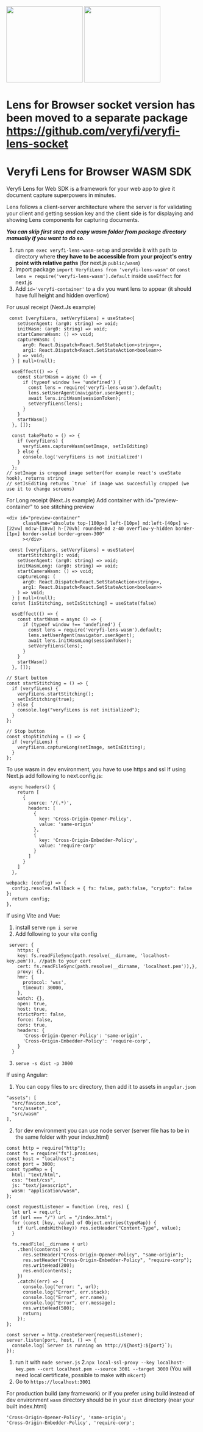 <img  src="https://user-images.githubusercontent.com/30125790/212157461-58bdc714-2f89-44c2-8e4d-d42bee74854e.png#gh-dark-mode-only"  width="200">

<img  src="https://user-images.githubusercontent.com/30125790/212157486-bfd08c5d-9337-4b78-be6f-230dc63838ba.png#gh-light-mode-only"  width="200">


# Lens for Browser socket version has been moved to a separate package https://github.com/veryfi/veryfi-lens-socket

# Veryfi Lens for Browser WASM SDK
Veryfi Lens for Web SDK is a framework for your web app to give it document capture superpowers in minutes.

Lens follows a client-server architecture where the server is for validating your client and getting session key and the client side is for displaying and showing Lens components for capturing documents.


**_You can skip first step and copy wasm folder from package directory manually if you want to do so_.**

1. run `npm exec veryfi-lens-wasm-setup` and provide it with path to directory where
   **they have to be accessible from your project's entry point with relative paths** (for next.js `public/wasm`)
2. Import package `import VeryfiLens from 'veryfi-lens-wasm'`
   or `const lens = require('veryfi-lens-wasm').default` inside `useEffect` for next.js
3. Add `id='veryfi-container'` to a div you want lens to appear (it should have full height and hidden overflow)

For usual receipt (Next.Js example)

```
 const [veryfiLens, setVeryfiLens] = useState<{
    setUserAgent: (arg0: string) => void;
    initWasm: (arg0: string) => void;
    startCameraWasm: () => void;
    captureWasm: (
      arg0: React.Dispatch<React.SetStateAction<string>>,
      arg1: React.Dispatch<React.SetStateAction<boolean>>
    ) => void;
  } | null>(null);  

  useEffect(() => {
    const startWasm = async () => {
      if (typeof window !== 'undefined') {
        const lens = require('veryfi-lens-wasm').default;
        lens.setUserAgent(navigator.userAgent);
        await lens.initWasm(sessionToken);
        setVeryfiLens(lens);
      }
    }
    startWasm()
  }, []);

  const takePhoto = () => {
    if (veryfiLens) {
      veryfiLens.captureWasm(setImage, setIsEditing)
    } else {
      console.log('veryfiLens is not initialized')
    }
  };
// setImage is cropped image setter(for example react's useState hook), returns string
// setIsEditing returns `true` if image was succesfully cropped (we use it to change screens)
```

For Long receipt (Next.Js example)
Add container with id="preview-container" to see stitching preview
```
<div id="preview-container"
      className="absolute top-[100px] left-[10px] md:left-[40px] w-[22vw] md:w-[18vw] h-[70vh] rounded-md z-40 overflow-y-hidden border-[1px] border-solid border-green-300"
      ></div>
```
```
 const [veryfiLens, setVeryfiLens] = useState<{
    startStitching(): void;
    setUserAgent: (arg0: string) => void;
    initWasmLong: (arg0: string) => void;
    startCameraWasm: () => void;
    captureLong: (
      arg0: React.Dispatch<React.SetStateAction<string>>,
      arg1: React.Dispatch<React.SetStateAction<boolean>>
    ) => void;
  } | null>(null);  
  const [isStitching, setIsStitching] = useState(false)
 
  useEffect(() => {
    const startWasm = async () => {
      if (typeof window !== 'undefined') {
        const lens = require('veryfi-lens-wasm').default;
        lens.setUserAgent(navigator.userAgent);
        await lens.initWasmLong(sessionToken);
        setVeryfiLens(lens);
      }
    }
    startWasm()
  }, []);

// Start button
const startStitching = () => {
  if (veryfiLens) {
    veryfiLens.startStitching();
    setIsStitching(true);
  } else {
    console.log("veryfiLens is not initialized");
  }
};

// Stop button
const stopStitching = () => {
  if (veryfiLens) {
    veryfiLens.captureLong(setImage, setIsEditing);
  }
};
```

To use wasm in dev environment, you have to use https and ssl
If using Next.js add following to next.config.js:

```
 async headers() {
    return [
      {
        source: '/(.*)',
        headers: [
          {
            key: 'Cross-Origin-Opener-Policy',
            value: 'same-origin'
          },
          {
            key: 'Cross-Origin-Embedder-Policy',
            value: 'require-corp'
          }
        ]
      }
    ]
  },

webpack: (config) => {
  config.resolve.fallback = { fs: false, path:false, "crypto": false };
  return config;
},
```

If using Vite and Vue:
1. install serve `npm i serve`
2. Add following to your vite config
```
 server: {
    https: { 
    key: fs.readFileSync(path.resolve(__dirname, 'localhost-key.pem')), //path to your cert
    cert: fs.readFileSync(path.resolve(__dirname, 'localhost.pem')),},
    proxy: {},
    hmr: {
      protocol: 'wss',
      timeout: 30000,
    },
    watch: {},
    open: true,
    host: true,
    strictPort: false,
    force: false,
    cors: true,
    headers: {
      'Cross-Origin-Opener-Policy': 'same-origin',
      'Cross-Origin-Embedder-Policy': 'require-corp',
    }
  }
```

3.  `serve -s dist -p 3000`

If using Angular:

1. You can copy files to `src` directory, then add it to assets in `angular.json`

```
"assets": [
  "src/favicon.ico",
  "src/assets",
  "src/wasm"
],
```

2. for dev environment you can use node server (server file has to be in the same folder with your index.html)

```
const http = require("http");
const fs = require("fs").promises;
const host = "localhost";
const port = 3000;
const typeMap = {
  html: "text/html",
  css: "text/css",
  js: "text/javascript",
  wasm: "application/wasm",
};

const requestListener = function (req, res) {
  let url = req.url;
  if (url === "/") url = "/index.html";
  for (const [key, value] of Object.entries(typeMap)) {
    if (url.endsWith(key)) res.setHeader("Content-Type", value);
  }

  fs.readFile(__dirname + url)
    .then((contents) => {
      res.setHeader("Cross-Origin-Opener-Policy", "same-origin");
      res.setHeader("Cross-Origin-Embedder-Policy", "require-corp");
      res.writeHead(200);
      res.end(contents);
    })
    .catch((err) => {
      console.log("error: ", url);
      console.log("Error", err.stack);
      console.log("Error", err.name);
      console.log("Error", err.message);
      res.writeHead(500);
      return;
    });
};

const server = http.createServer(requestListener);
server.listen(port, host, () => {
  console.log(`Server is running on http://${host}:${port}`);
});
```

1. run it with `node server.js`
2.`npx local-ssl-proxy --key localhost-key.pem --cert localhost.pem --source 3001 --target 3000` (You will need local certificate, possible to make with `mkcert`)
3. Go to `https://localhost:3001`

For production build (any framework) or if you prefer using build instead of dev environment `wasm` directory should be in your `dist` directory (near your built index.html)

```
'Cross-Origin-Opener-Policy', 'same-origin';
'Cross-Origin-Embedder-Policy', 'require-corp';
```
